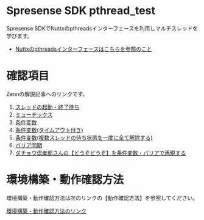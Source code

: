 # Spresense SDK pthread_test

Spresense SDKでNuttxのpthreadsインターフェースを利用しマルチスレッドを学びます。

 * [Nuttxのpthreadsインターフェースはこちらを参照のこと](https://nuttx.apache.org/docs/latest/reference/user/08_pthread.html)


# 確認項目
Zennの解説記事へのリンクです。

 1. [スレッドの起動・終了待ち](https://zenn.dev/k_abe/articles/c50c7f32e11e20)
 2. [ミューテックス](https://zenn.dev/k_abe/articles/2ac45fb25a7e03)
 3. [条件変数](https://zenn.dev/k_abe/articles/f9d2119e13f2b4)
 4. [条件変数(タイムアウト付き)](https://zenn.dev/k_abe/articles/d0b34d410535f6)
 5. [条件変数(複数スレッドの待ち状態を一度に全て解除する)](https://zenn.dev/k_abe/articles/51ccd55f6a67de)
 6. [バリア同期](https://zenn.dev/k_abe/articles/6c004fd412d47e)
 7. [ダチョウ倶楽部さんの【どうぞどうぞ】を条件変数・バリアで再現する](https://zenn.dev/k_abe/articles/87accb18586ea5)


# 環境構築・動作確認方法
環境構築・動作確認方法は次のリンクの【動作確認方法】を参照してください。

[環境構築・動作確認方法のリンク](https://zenn.dev/k_abe/articles/c50c7f32e11e20#%E5%8B%95%E4%BD%9C%E7%A2%BA%E8%AA%8D%E6%96%B9%E6%B3%95)
